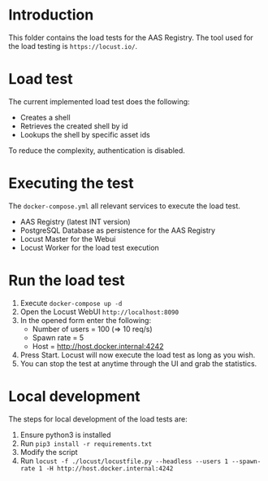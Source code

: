 <!--
    Copyright (c) 2021-2022 Robert Bosch Manufacturing Solutions GmbH
    Copyright (c) 2021-2022 Contributors to the Eclipse Foundation

    See the NOTICE file(s) distributed with this work for additional 
    information regarding copyright ownership.
    
    This program and the accompanying materials are made available under the
    terms of the Apache License, Version 2.0 which is available at
    https://www.apache.org/licenses/LICENSE-2.0.
     
    Unless required by applicable law or agreed to in writing, software
    distributed under the License is distributed on an "AS IS" BASIS, WITHOUT
    WARRANTIES OR CONDITIONS OF ANY KIND, either express or implied. See the
    License for the specific language governing permissions and limitations
    under the License.
    
    SPDX-License-Identifier: Apache-2.0
-->

# Introduction

This folder contains the load tests for the AAS Registry.
The tool used for the load testing is `https://locust.io/`.

# Load test

The current implemented load test does the following:

   - Creates a shell
   - Retrieves the created shell by id
   - Lookups the shell by specific asset ids

To reduce the complexity, authentication is disabled.

# Executing the test

The `docker-compose.yml` all relevant services to execute the load test.

   - AAS Registry (latest INT version)
   - PostgreSQL Database as persistence for the AAS Registry
   - Locust Master for the Webui
   - Locust Worker for the load test execution

# Run the load test

   1. Execute `docker-compose up -d`
   2. Open the Locust WebUI `http://localhost:8090`
   3. In the opened form enter the following:
         - Number of users = 100 (=> 10 req/s)
         - Spawn rate      = 5
         - Host            = http://host.docker.internal:4242
   4. Press Start. Locust will now execute the load test as long as you wish.
   5. You can stop the test at anytime through the UI and grab the statistics.

# Local development

The steps for local development of the load tests are:

   1. Ensure python3 is installed
   2. Run `pip3 install -r requirements.txt`
   3. Modify the script
   4. Run `locust -f ./locust/locustfile.py --headless --users 1 --spawn-rate 1 -H http://host.docker.internal:4242`
